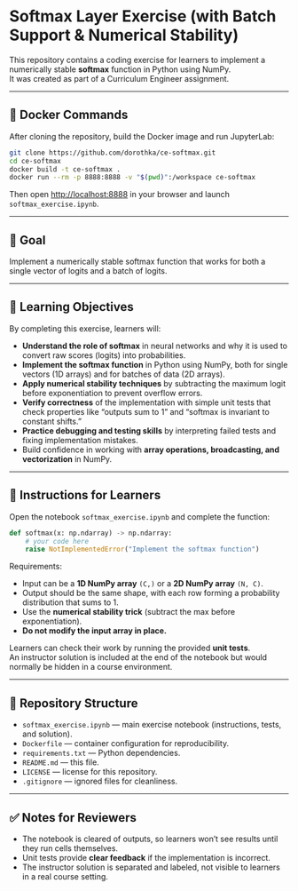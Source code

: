 # Softmax Layer Exercise (with Batch Support & Numerical Stability)

This repository contains a coding exercise for learners to implement a numerically stable **softmax** function in Python using NumPy.  
It was created as part of a Curriculum Engineer assignment.

---

## 🐳 Docker Commands

After cloning the repository, build the Docker image and run JupyterLab:

```bash
git clone https://github.com/dorothka/ce-softmax.git
cd ce-softmax
docker build -t ce-softmax .
docker run --rm -p 8888:8888 -v "$(pwd)":/workspace ce-softmax
```

Then open [http://localhost:8888](http://localhost:8888) in your browser and launch `softmax_exercise.ipynb`.

---

## 🎯 Goal
Implement a numerically stable softmax function that works for both a single vector of logits and a batch of logits.

---

## 🎯 Learning Objectives
By completing this exercise, learners will:  

- **Understand the role of softmax** in neural networks and why it is used to convert raw scores (logits) into probabilities.  
- **Implement the softmax function** in Python using NumPy, both for single vectors (1D arrays) and for batches of data (2D arrays).  
- **Apply numerical stability techniques** by subtracting the maximum logit before exponentiation to prevent overflow errors.  
- **Verify correctness** of the implementation with simple unit tests that check properties like “outputs sum to 1” and “softmax is invariant to constant shifts.”  
- **Practice debugging and testing skills** by interpreting failed tests and fixing implementation mistakes.  
- Build confidence in working with **array operations, broadcasting, and vectorization** in NumPy.  

---

## 📝 Instructions for Learners

Open the notebook `softmax_exercise.ipynb` and complete the function:

```python
def softmax(x: np.ndarray) -> np.ndarray:
    # your code here
    raise NotImplementedError("Implement the softmax function")
```

Requirements:
- Input can be a **1D NumPy array** `(C,)` or a **2D NumPy array** `(N, C)`.  
- Output should be the same shape, with each row forming a probability distribution that sums to 1.  
- Use the **numerical stability trick** (subtract the max before exponentiation).  
- **Do not modify the input array in place.**

Learners can check their work by running the provided **unit tests**.  
An instructor solution is included at the end of the notebook but would normally be hidden in a course environment.

---

## 📂 Repository Structure
- `softmax_exercise.ipynb` — main exercise notebook (instructions, tests, and solution).  
- `Dockerfile` — container configuration for reproducibility.  
- `requirements.txt` — Python dependencies.  
- `README.md` — this file.  
- `LICENSE` — license for this repository.  
- `.gitignore` — ignored files for cleanliness.  

---

## ✅ Notes for Reviewers
- The notebook is cleared of outputs, so learners won’t see results until they run cells themselves.  
- Unit tests provide **clear feedback** if the implementation is incorrect.  
- The instructor solution is separated and labeled, not visible to learners in a real course setting.  
